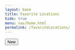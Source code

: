 ```yaml
---
layout: base
title: Favorite Locations
hide: true
menu: nav/home.html
permalink: /favoriteLocations/
---
```


<head>
  <link rel="stylesheet" type="text/css" href="{{site.baseurl}}/navigation/favoriteLocations/favoriteLocations.css">
</head>

<body>
  <div id="locations-grid"></div>
  <button id="new-location-button" class="new-location-button">New</button>
</body>

<script type="module" src="{{site.baseurl}}/navigation/favoriteLocations/favoriteLocations.js"></script>
<script type="module" src="{{site.baseurl}}/assets/js/api/config.js"></script>
